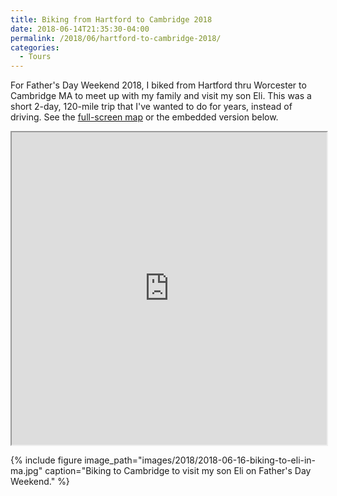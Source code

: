 ```yaml
---
title: Biking from Hartford to Cambridge 2018
date: 2018-06-14T21:35:30-04:00
permalink: /2018/06/hartford-to-cambridge-2018/
categories:
  - Tours
---
```

For Father's Day Weekend 2018, I biked from Hartford thru Worcester to Cambridge MA to meet up with my family and visit my son Eli. This was a short 2-day, 120-mile trip that I've wanted to do for years, instead of driving. See the [full-screen map](https://jackdougherty.github.io/bikemapcode/#8/42.276/-71.948) or the embedded version below.

<iframe src="https://jackdougherty.github.io/bikemapcode/#8/42.276/-71.948" width="100%" height="500px"></iframe>

{% include figure image_path="images/2018/2018-06-16-biking-to-eli-in-ma.jpg" caption="Biking to Cambridge to visit my son Eli on Father's Day Weekend." %}
